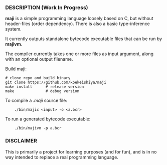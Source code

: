 ### DESCRIPTION (Work In Progress)

**maji** is a simple programming language loosely based on C, but without header-files (order dependency).
There is also a basic type-inference system.

It currently outputs standalone bytecode executable files that can be run by **majivm**.

The compiler currently takes one or more files as input argument, along with an optional output filename.

Build maji:
```
# clone repo and build binary
git clone https://github.com/koekeishiya/maji
make install      # release version
make              # debug version
```

To compile a *.maji* source file:
```
    ./bin/majic <input> -o <a.bcr>
```

To run a generated bytecode executable:
```
    ./bin/majivm -p a.bcr
```

### DISCLAIMER

This is primarily a project for learning purposes (and for fun), and is in no way intended to replace a real programming language.
